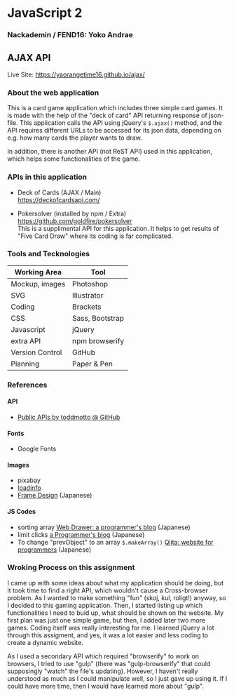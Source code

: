 # JavaScript 2
### Nackademin / FEND16: Yoko Andrae

## AJAX API

Live Site:  https://yaorangetime16.github.io/ajax/

### About the web application
This is a card game application which includes three simple card games. It is made with the help of the "deck of card" API returning response of json-file.
This application calls the API using jQuery's `$.ajax()` method, and the API requires different URLs to be accessed for its json data, depending on e.g. how many cards the player wants to draw.

In addition, there is another API (not ReST API) used in this application, which helps some functionalities of the game.

### APIs in this application
* Deck of Cards (AJAX / Main)  
https://deckofcardsapi.com/

* Pokersolver (installed by npm / Extra)  
https://github.com/goldfire/pokersolver  
This is a supplimental API for this application.
It helps to get results of "Five Card Draw" where its coding is far complicated.

### Tools and Tecknologies
|Working Area | Tool|
|-----|-----|
|Mockup, images|Photoshop|
|SVG|Illustrator|
|Coding|Brackets|
|CSS|Sass, Bootstrap|
|Javascript|jQuery|
|extra API|npm browserify|
|Version Control|GitHub|
|Planning|Paper & Pen|

### References

#### API
* [Public APIs by toddmotto @ GitHub](https://github.com/toddmotto/public-apis)

#### Fonts
* Google Fonts

#### Images
* pixabay
* [loadinfo](http://www.loadinfo.net/)
* [Frame Design](http://frames-design.com/) (Japanese)

#### JS Codes
* sorting array
[Web Drawer: a programmer's blog](http://webdrawer.net/javascript/jssort.html) (Japanese)
* limit clicks
[a Programmer's blog](https://halkyo.wordpress.com/2016/03/25/jquery-%E6%8C%87%E5%AE%9A%E3%81%AE%E3%82%AF%E3%83%AA%E3%83%83%E3%82%AF%E5%9B%9E%E6%95%B0%E3%81%A7class%E3%82%92%E4%BB%98%E5%8A%A0/) (Japanese)
* To change "prevObject" to an array `$.makeArray()`
[Qiita: website for programmers](http://qiita.com/kazu56/items/0d49adc864bed0ed4fa2) (Japanese)

### Wroking Process on this assignment
I came up with some ideas about what my application should be doing, but it took time to find a right API, which wouldn't cause a Cross-browser problem. As I wanted to make something "fun" (skoj, kul, roligt!) anyway, so I decided to this gaming application. Then, I started listing up which functionalities I need to buid up, what should be shown on the website.  My first plan was just one simple game, but then, I added later two more games.  Coding itself was really interesting for me. I learned jQuery a lot through this assigment, and yes, it was a lot easier and less coding to create a dynamic website.  

  As I used a secondary API which required "browserify" to work on browsers, I tried to use "gulp" (there was "gulp-browserify" that could supposingly "watch" the file's updating). However, I haven't really understood as much as I could manipulate well, so I just gave up using it. If I could have more time, then I would have learned more about "gulp".